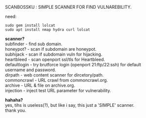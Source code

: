 SCANBOSSKU : SIMPLE SCANNER FOR FIND VULNAREBILITY.


need:
```
sudo gem install lolcat
sudo apt install nmap hydra curl lolcat
```

**scanner?**<br>
subfinder - find sub domain.<br>
honeypot? - scan if subdomain are honeypot.<br>
subhijack - scan if subdomain vuln for hijacking.<br>
heartbleed - scan openport ssl/tls for Heartbleed.<br>
defaultlogin - try brutforce login (openport 21:ftp/22:ssh) for default username and password.<br>
dirpath - web content scanner for dircetory/path.<br>
commoncrawl - URL crawl from commoncrawl.org.<br>
archive - URL & file on archive.org.<br>
injection - inject test URL parameter for vulnerability.<br>


**hahaha?**<br>
yes, tihs is useless(?), but like i say, this just a 'SIMPLE' scanner.<br>
thank you.
